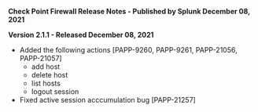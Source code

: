 **Check Point Firewall Release Notes - Published by Splunk December 08, 2021**


**Version 2.1.1 - Released December 08, 2021**

* Added the following actions [PAPP-9260, PAPP-9261, PAPP-21056, PAPP-21057]
  * add host
  * delete host
  * list hosts
  * logout session
* Fixed active session acccumulation bug [PAPP-21257]